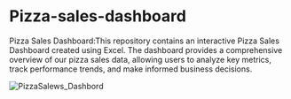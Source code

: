 # Pizza-sales-dashboard
Pizza Sales Dashboard:This repository contains an interactive Pizza Sales Dashboard created using Excel. The dashboard provides a comprehensive overview of our pizza sales data, allowing users to analyze key metrics, track performance trends, and make informed business decisions.



![PizzaSalews_Dashbord](https://github.com/MuskanSalmani/Pizza-sales-dashboard/assets/96484516/f6273992-5e21-4869-8bf5-f70d1d85da19)
